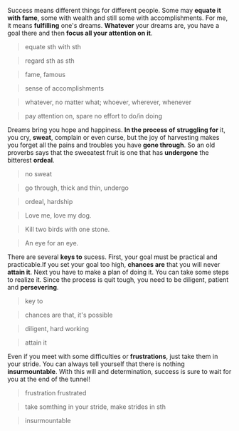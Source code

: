    Success means different things for different people. Some may **equate it with fame**, some with wealth and still some with accomplishments. For me, it means **fulfilling** one's dreams. **Whatever** your dreams are, you have a goal there and then **focus all your attention on it**.
> equate sth with sth

> regard sth as sth

> fame, famous

> sense of accomplishments

> whatever, no matter what; whoever, wherever, whenever

> pay attention on, spare no effort to do/in doing

Dreams bring you hope and happiness. **In the process of** **struggling for** it, you cry, **sweat**, complain or even curse, but the joy of harvesting makes you forget all the pains and troubles you have **gone through**. So an old proverbs says that the sweeatest fruit is one that has **undergone** the bitterest **ordeal**.

> no sweat

> go through, thick and thin, undergo

> ordeal, hardship

> Love me, love my dog.

> Kill two birds with one stone.

> An eye for an eye. 

There are several **keys to** sucess. First, your goal must be practical and practicable.If you set your goal too high, **chances are** that you will never **attain it**. Next you have to make a plan of doing it. You can take some steps to realize it. Since the process is quit tough, you need to be diligent, patient and **persevering**.

> key to

> chances are that, it's possible

> diligent, hard working

> attain it

Even if you meet with some difficulties or **frustrations**, just take them in your stride. You can always tell yourself that there is nothing **insurmountable**. With this will and determination, success is sure to wait for you at the end of the tunnel!

> frustration frustrated

> take somthing in your stride, make strides in sth

> insurmountable

